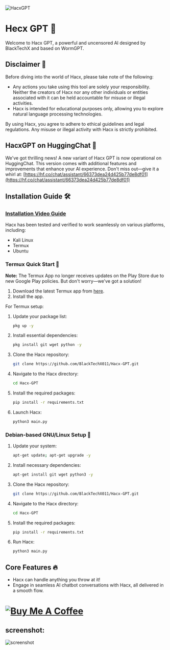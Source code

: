 ![HacxGPT](https://github.com/BlackTechX011/Hacx-GPT/blob/main/logo_HacxGPT.png)
# Hecx GPT 🤖

Welcome to Hacx GPT, a powerful and uncensored AI designed by BlackTechX and based on WormGPT.

## Disclaimer 🚫

Before diving into the world of Hacx, please take note of the following:

- Any actions you take using this tool are solely your responsibility. Neither the creators of Hacx nor any other individuals or entities associated with it can be held accountable for misuse or illegal activities.
- Hacx is intended for educational purposes only, allowing you to explore natural language processing technologies.

By using Hacx, you agree to adhere to ethical guidelines and legal regulations. Any misuse or illegal activity with Hacx is strictly prohibited.

## HacxGPT on HuggingChat 🚀

We've got thrilling news! A new variant of Hacx GPT is now operational on HuggingChat. This version comes with additional features and improvements that enhance your AI experience. Don't miss out—give it a whirl at: [https://hf.co/chat/assistant/66373dea24d425b77de8df01](https://hf.co/chat/assistant/66373dea24d425b77de8df01)

## Installation Guide 🛠️
### [Installation Video Guide](https://youtu.be/MIGSUM4PGh4)
Hacx has been tested and verified to work seamlessly on various platforms, including:

- Kali Linux
- Termux
- Ubuntu

### Termux Quick Start 📲

**Note:** The Termux App no longer receives updates on the Play Store due to new Google Play policies. But don't worry—we've got a solution!

1. Download the latest Termux app from [here](https://f-droid.org/repo/com.termux_118.apk).
2. Install the app.

For Termux setup:

1. Update your package list:
   ```bash
   pkg up -y
   ```
2. Install essential dependencies:
   ```bash
   pkg install git wget python -y
   ```
3. Clone the Hacx repository:
   ```bash
   git clone https://github.com/BlackTechX011/Hacx-GPT.git
   ```
4. Navigate to the Hacx directory:
   ```bash
   cd Hacx-GPT
   ```
5. Install the required packages:
   ```bash
   pip install -r requirements.txt
   ```
6. Launch Hacx:
   ```bash
   python3 main.py
   ```

### Debian-based GNU/Linux Setup 🐧

1. Update your system:
   ```bash
   apt-get update; apt-get upgrade -y
   ```
2. Install necessary dependencies:
   ```bash
   apt-get install git wget python3 -y
   ```
3. Clone the Hacx repository:
   ```bash
   git clone https://github.com/BlackTechX011/Hacx-GPT.git
   ```
4. Navigate to the Hacx directory:
   ```bash
   cd Hacx-GPT
   ```
5. Install the required packages:
   ```bash
   pip install -r requirements.txt
   ```
6. Run Hacx:
   ```bash
   python3 main.py
   ```

## Core Features 🔥

- Hacx can handle anything you throw at it!
- Engage in seamless AI chatbot conversations with Hacx, all delivered in a smooth flow.


# [![Buy Me A Coffee](https://img.buymeacoffee.com/button-api/?text=Buy%20me%20a%20coffee&emoji=&slug=BlackTechX&button_colour=5FaFFF&font_colour=ffffff&font_family=Cookie&outline_colour=000000&coffee_colour=FFDD00)](https://www.buymeacoffee.com/BlackTechX)
## screenshot:
![screenshot](https://github.com/BlackTechX011/Hacx-GPT/blob/main/screenshot.png)
